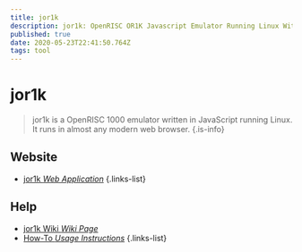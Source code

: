 ```yaml
---
title: jor1k
description: jor1k: OpenRISC OR1K Javascript Emulator Running Linux With Network Support
published: true
date: 2020-05-23T22:41:50.764Z
tags: tool
---
```


# jor1k

> jor1k is a OpenRISC 1000 emulator written in JavaScript running Linux. It runs in almost any modern web browser.
{.is-info}

 

## Website 

- [jor1k *Web Application*](https://jor1k.com/jor1k/demos/main.html?user=wLundZMx2R&cpu=asm&n=1&relayURL=wss%3A%2F%2Frelay.widgetry.org%2F)
{.links-list}

## Help
- [jor1k Wiki *Wiki Page*](https://github.com/s-macke/jor1k/wiki)
- [How-To *Usage Instructions*](https://github.com/s-macke/jor1k/wiki/Usage-instructions)
{.links-list}

